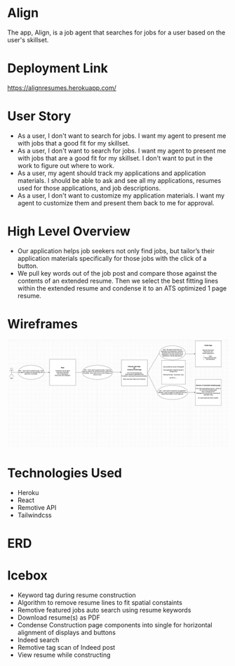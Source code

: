 # Align
The app, Align, is a job agent that searches for jobs for a user based on the user's skillset.

# Deployment Link
https://alignresumes.herokuapp.com/

# User Story
* As a user, I don't want to search for jobs. I want my agent to present me with jobs that a good fit for my skillset.
* As a user, I don't want to search for jobs. I want my agent to present me with jobs that are a good fit for my skillset. I don't want to put in the work to figure out where to work.
* As a user, my agent should track my applications and application materials. I should be able to ask and see all my applications, resumes used for those applications, and job descriptions.
* As a user, I don't want to customize my application materials. I want my agent to customize them and present them back to me for approval.

# High Level Overview
* Our application helps job seekers not only find jobs, but tailor’s their application materials specifically for those jobs with the click of a button.
* We pull key words out of the job post and compare those against the contents of an extended resume. Then we select the best fitting lines within the extended resume and condense it to an ATS optimized 1 page resume.

# Wireframes
<img width="1616" src="src/assets/images/Screen Shot 2022-07-05 at 4.18.10 PM copy.png" >

# Technologies Used
* Heroku
* React 
* Remotive API
* Tailwindcss

# ERD

# Icebox
* Keyword tag during resume construction
* Algorithm to remove resume lines to fit spatial constaints
* Remotive featured jobs auto search using resume keywords
* Download resume(s) as PDF
* Condense Construction page components into single for horizontal alignment of displays and buttons
* Indeed search
* Remotive tag scan of Indeed post
* View resume while constructing